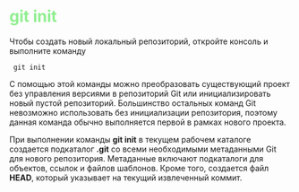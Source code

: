 # <span style="color:lightgreen"> git init</span>
Чтобы создать новый локальный репозиторий, откройте консоль и выполните команду 

``` git init```

С помощью этой команды можно преобразовать существующий проект без управления версиями в репозиторий Git или инициализировать новый пустой репозиторий. Большинство остальных команд Git невозможно использовать без инициализации репозитория, поэтому данная команда обычно выполняется первой в рамках нового проекта.

При выполнении команды **git init** </span> в текущем рабочем каталоге создается подкаталог **.git** со всеми необходимыми метаданными Git для нового репозитория. Метаданные включают подкаталоги для объектов, ссылок и файлов шаблонов. Кроме того, создается файл **HEAD**, который указывает на текущий извлеченный коммит.